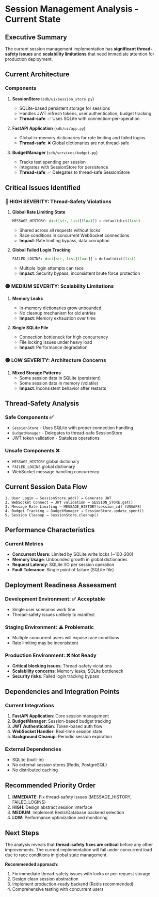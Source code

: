 # Session Management Analysis - Current State

## Executive Summary

The current session management implementation has **significant thread-safety issues** and **scalability limitations** that need immediate attention for production deployment.

## Current Architecture

### Components

1. **SessionStore** (`sdb/ui/session_store.py`)
   - SQLite-based persistent storage for sessions
   - Handles JWT refresh tokens, user authentication, budget tracking
   - **Thread-safe**: ✅ Uses SQLite with connection-per-operation

2. **FastAPI Application** (`sdb/ui/app.py`)
   - Global in-memory dictionaries for rate limiting and failed logins
   - **Thread-safe**: ❌ Global dictionaries are not thread-safe

3. **BudgetManager** (`sdb/services/budget.py`)
   - Tracks test spending per session
   - Integrates with SessionStore for persistence
   - **Thread-safe**: ✅ Delegates to thread-safe SessionStore

## Critical Issues Identified

### 🔴 HIGH SEVERITY: Thread-Safety Violations

1. **Global Rate Limiting State**
   ```python
   MESSAGE_HISTORY: dict[str, list[float]] = defaultdict(list)
   ```
   - Shared across all requests without locks
   - Race conditions in concurrent WebSocket connections
   - **Impact**: Rate limiting bypass, data corruption

2. **Global Failed Login Tracking**
   ```python
   FAILED_LOGINS: dict[str, list[float]] = defaultdict(list)
   ```
   - Multiple login attempts can race
   - **Impact**: Security bypass, inconsistent brute force protection

### 🟡 MEDIUM SEVERITY: Scalability Limitations

1. **Memory Leaks**
   - In-memory dictionaries grow unbounded
   - No cleanup mechanism for old entries
   - **Impact**: Memory exhaustion over time

2. **Single SQLite File**
   - Connection bottleneck for high concurrency
   - File locking issues under heavy load
   - **Impact**: Performance degradation

### 🟢 LOW SEVERITY: Architecture Concerns

1. **Mixed Storage Patterns**
   - Some session data in SQLite (persistent)
   - Some session data in memory (volatile)
   - **Impact**: Inconsistent behavior after restarts

## Thread-Safety Analysis

### Safe Components ✅
- `SessionStore` - Uses SQLite with proper connection handling
- `BudgetManager` - Delegates to thread-safe SessionStore
- JWT token validation - Stateless operations

### Unsafe Components ❌
- `MESSAGE_HISTORY` global dictionary
- `FAILED_LOGINS` global dictionary
- WebSocket message handling concurrency

## Current Session Data Flow

```
1. User Login → SessionStore.add() → Generate JWT
2. WebSocket Connect → JWT validation → SESSION_STORE.get()
3. Message Rate Limiting → MESSAGE_HISTORY[session_id] (UNSAFE)
4. Budget Tracking → BudgetManager → SessionStore.update_spent()
5. Session Cleanup → SessionStore.cleanup()
```

## Performance Characteristics

### Current Metrics
- **Concurrent Users**: Limited by SQLite write locks (~100-200)
- **Memory Usage**: Unbounded growth in global dictionaries
- **Request Latency**: SQLite I/O per session operation
- **Fault Tolerance**: Single point of failure (SQLite file)

## Deployment Readiness Assessment

### Development Environment: ✅ Acceptable
- Single user scenarios work fine
- Thread-safety issues unlikely to manifest

### Staging Environment: ⚠️ Problematic
- Multiple concurrent users will expose race conditions
- Rate limiting may be inconsistent

### Production Environment: ❌ Not Ready
- **Critical blocking issues**: Thread-safety violations
- **Scalability concerns**: Memory leaks, SQLite bottleneck
- **Security risks**: Failed login tracking bypass

## Dependencies and Integration Points

### Current Integrations
1. **FastAPI Application**: Core session management
2. **BudgetManager**: Session-based budget tracking
3. **JWT Authentication**: Token-based auth flow
4. **WebSocket Handler**: Real-time session state
5. **Background Cleanup**: Periodic session expiration

### External Dependencies
- SQLite (built-in)
- No external session stores (Redis, PostgreSQL)
- No distributed caching

## Recommended Priority Order

1. **IMMEDIATE**: Fix thread-safety issues (MESSAGE_HISTORY, FAILED_LOGINS)
2. **HIGH**: Design abstract session interface
3. **MEDIUM**: Implement Redis/Database backend selection
4. **LOW**: Performance optimization and monitoring

## Next Steps

The analysis reveals that **thread-safety fixes are critical** before any other improvements. The current implementation will fail under concurrent load due to race conditions in global state management.

**Recommended approach**: 
1. Fix immediate thread-safety issues with locks or per-request storage
2. Design clean session abstraction
3. Implement production-ready backend (Redis recommended)
4. Comprehensive testing with concurrent users